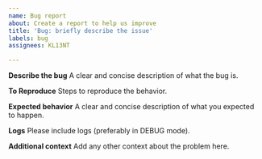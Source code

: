 ```yaml
---
name: Bug report
about: Create a report to help us improve
title: 'Bug: briefly describe the issue'
labels: bug
assignees: KL13NT

---
```


**Describe the bug**
A clear and concise description of what the bug is.

**To Reproduce**
Steps to reproduce the behavior.

**Expected behavior**
A clear and concise description of what you expected to happen.

**Logs**
Please include logs (preferably in DEBUG mode).

**Additional context**
Add any other context about the problem here.
